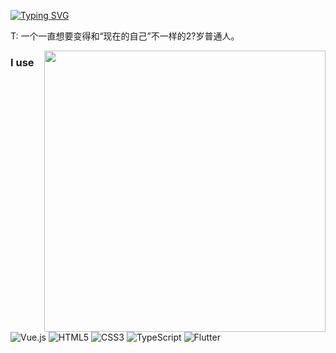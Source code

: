 
[![Typing SVG](https://readme-typing-svg.demolab.com?font=Fira+Code&pause=1000&color=E3958F&width=435&lines=Hi%EF%BC%8CI+am+young.;T2)](https://git.io/typing-svg)

T: 一个一直想要变得和“现在的自己”不一样的2?岁普通人。

<img align="right" width="450px" src="https://github-readme-stats-one-bice.vercel.app/api?username=htx7&show_icons=true&include_all_commits=true&count_private=true&role=OWNER,ORGANIZATION_MEMBER">

### I use
<p>
  <img alt="Vue.js" src="https://img.shields.io/badge/-Vue.js-4fc08d?style=flat&logo=vue.js&logoColor=white" />
  <img alt="HTML5" src="https://img.shields.io/badge/-HTML5-e2470f?style=flat&logo=html5&logoColor=white" />
  <img alt="CSS3" src="https://img.shields.io/badge/-CSS3-1b73ba?style=flat&logo=css3&logoColor=white" />
  <img alt="TypeScript" src="https://img.shields.io/badge/TypeScript-%23007ACC.svg?logo=typescript&logoColor=white&style=flat" />
  <img alt="Flutter" src="https://img.shields.io/badge/Flutter-%2302569B.svg?logo=flutter&logoColor=white&style=flat" />
</p>

